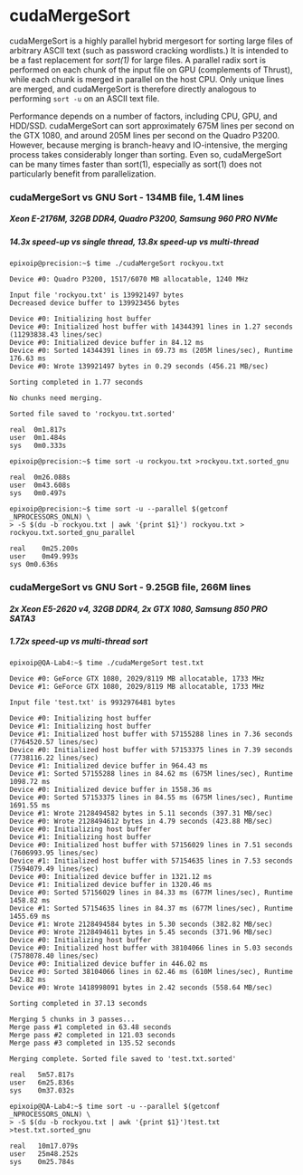 # cudaMergeSort

cudaMergeSort is a highly parallel hybrid mergesort for sorting large files of arbitrary ASCII text (such as password cracking wordlists.) It is intended to be a fast replacement for _sort(1)_ for large files. A parallel radix sort is performed on each chunk of the input file on GPU (complements of Thrust), while each chunk is merged in parallel on the host CPU. Only unique lines are merged, and cudaMergeSort is therefore directly analogous to performing `sort -u` on an ASCII text file.

Performance depends on a number of factors, including CPU, GPU, and HDD/SSD. cudaMergeSort can sort approximately 675M lines per second on the GTX 1080, and around 205M lines per second on the Quadro P3200. However, because merging is branch-heavy and IO-intensive, the merging process takes considerably longer than sorting. Even so, cudaMergeSort can be many times faster than sort(1), especially as sort(1) does not particularly benefit from parallelization.

### cudaMergeSort vs GNU Sort - 134MB file, 1.4M lines
##### Xeon E-2176M, 32GB DDR4, Quadro P3200, Samsung 960 PRO NVMe
##### 14.3x speed-up vs single thread, 13.8x speed-up vs multi-thread

```
epixoip@precision:~$ time ./cudaMergeSort rockyou.txt

Device #0: Quadro P3200, 1517/6070 MB allocatable, 1240 MHz

Input file 'rockyou.txt' is 139921497 bytes
Decreased device buffer to 139923456 bytes

Device #0: Initializing host buffer
Device #0: Initialized host buffer with 14344391 lines in 1.27 seconds (11293838.43 lines/sec)
Device #0: Initialized device buffer in 84.12 ms
Device #0: Sorted 14344391 lines in 69.73 ms (205M lines/sec), Runtime 176.63 ms
Device #0: Wrote 139921497 bytes in 0.29 seconds (456.21 MB/sec)

Sorting completed in 1.77 seconds

No chunks need merging.

Sorted file saved to 'rockyou.txt.sorted'

real  0m1.817s
user  0m1.484s
sys   0m0.333s
```

```
epixoip@precision:~$ time sort -u rockyou.txt >rockyou.txt.sorted_gnu

real  0m26.088s
user  0m43.608s
sys   0m0.497s
```

```
epixoip@precision:~$ time sort -u --parallel $(getconf _NPROCESSORS_ONLN) \
> -S $(du -b rockyou.txt | awk '{print $1}') rockyou.txt > rockyou.txt.sorted_gnu_parallel

real	0m25.200s
user	0m49.993s
sys	0m0.636s
```

### cudaMergeSort vs GNU Sort - 9.25GB file, 266M lines
##### 2x Xeon E5-2620 v4, 32GB DDR4, 2x GTX 1080, Samsung 850 PRO SATA3
##### 1.72x speed-up vs multi-thread sort

```
epixoip@QA-Lab4:~$ time ./cudaMergeSort test.txt

Device #0: GeForce GTX 1080, 2029/8119 MB allocatable, 1733 MHz
Device #1: GeForce GTX 1080, 2029/8119 MB allocatable, 1733 MHz

Input file 'test.txt' is 9932976481 bytes

Device #0: Initializing host buffer
Device #1: Initializing host buffer
Device #1: Initialized host buffer with 57155288 lines in 7.36 seconds (7764520.57 lines/sec)
Device #0: Initialized host buffer with 57153375 lines in 7.39 seconds (7738116.22 lines/sec)
Device #1: Initialized device buffer in 964.43 ms
Device #1: Sorted 57155288 lines in 84.62 ms (675M lines/sec), Runtime 1098.72 ms
Device #0: Initialized device buffer in 1558.36 ms
Device #0: Sorted 57153375 lines in 84.55 ms (675M lines/sec), Runtime 1691.55 ms
Device #1: Wrote 2128494582 bytes in 5.11 seconds (397.31 MB/sec)
Device #0: Wrote 2128494612 bytes in 4.79 seconds (423.88 MB/sec)
Device #0: Initializing host buffer
Device #1: Initializing host buffer
Device #0: Initialized host buffer with 57156029 lines in 7.51 seconds (7606993.95 lines/sec)
Device #1: Initialized host buffer with 57154635 lines in 7.53 seconds (7594079.49 lines/sec)
Device #0: Initialized device buffer in 1321.12 ms
Device #1: Initialized device buffer in 1320.46 ms
Device #0: Sorted 57156029 lines in 84.33 ms (677M lines/sec), Runtime 1458.82 ms
Device #1: Sorted 57154635 lines in 84.37 ms (677M lines/sec), Runtime 1455.69 ms
Device #1: Wrote 2128494584 bytes in 5.30 seconds (382.82 MB/sec)
Device #0: Wrote 2128494611 bytes in 5.45 seconds (371.96 MB/sec)
Device #0: Initializing host buffer
Device #0: Initialized host buffer with 38104066 lines in 5.03 seconds (7578078.40 lines/sec)
Device #0: Initialized device buffer in 446.02 ms
Device #0: Sorted 38104066 lines in 62.46 ms (610M lines/sec), Runtime 542.82 ms
Device #0: Wrote 1418998091 bytes in 2.42 seconds (558.64 MB/sec)

Sorting completed in 37.13 seconds

Merging 5 chunks in 3 passes...
Merge pass #1 completed in 63.48 seconds
Merge pass #2 completed in 121.03 seconds
Merge pass #3 completed in 135.52 seconds

Merging complete. Sorted file saved to 'test.txt.sorted'

real   5m57.817s
user   6m25.836s
sys    0m37.032s
```

```
epixoip@QA-Lab4:~$ time sort -u --parallel $(getconf _NPROCESSORS_ONLN) \
> -S $(du -b rockyou.txt | awk '{print $1}')test.txt >test.txt.sorted_gnu

real   10m17.079s
user   25m48.252s
sys    0m25.784s
```
